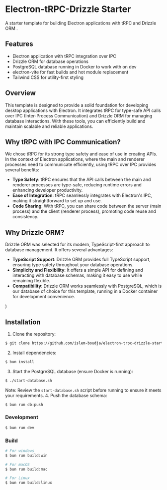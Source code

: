 # Electron-tRPC-Drizzle Starter

A starter template for building Electron applications with tRPC and Drizzle ORM .
## Features

- Electron application with tRPC integration over IPC
- Drizzle ORM for database operations
- PostgreSQL database running in Docker to work with on dev 
- electron-vite for fast builds and hot module replacement
- Tailwind CSS for utility-first styling
 ## Overview

This template is designed to provide a solid foundation for developing desktop applications with Electron. It integrates tRPC for type-safe API calls over IPC (Inter-Process Communication) and Drizzle ORM for managing database interactions. With these tools, you can efficiently build and maintain scalable and reliable applications.

## Why tRPC with IPC Communication?

We chose tRPC for its strong type safety and ease of use in creating APIs. In the context of Electron applications, where the main and renderer processes need to communicate efficiently, using tRPC over IPC provides several benefits:

- **Type Safety**: tRPC ensures that the API calls between the main and renderer processes are type-safe, reducing runtime errors and enhancing developer productivity.
- **Ease of Integration**: tRPC seamlessly integrates with Electron's IPC, making it straightforward to set up and use.
- **Code Sharing**: With tRPC, you can share code between the server (main process) and the client (renderer process), promoting code reuse and consistency.

## Why Drizzle ORM?

Drizzle ORM was selected for its modern, TypeScript-first approach to database management. It offers several advantages:

- **TypeScript Support**: Drizzle ORM provides full TypeScript support, ensuring type safety throughout your database operations.
- **Simplicity and Flexibility**: It offers a simple API for defining and interacting with database schemas, making it easy to use while remaining flexible.
- **Compatibility**: Drizzle ORM works seamlessly with PostgreSQL, which is our database of choice for this template, running in a Docker container for development convenience.

)

## Installation

1. Clone the repository:
  ```bash
$ git clone https://github.com/islem-boudja/electron-trpc-drizzle-starter.git
```
2. Install dependencies:
```bash
$ bun install
```
3. Start the PostgreSQL database (ensure Docker is running):
```bash
$ ./start-database.sh
```
Note: Review the `start-database.sh` script before running to ensure it meets your requirements.
4. Push the database schema:
```bash
$ bun run db:push
```
### Development

```bash
$ bun run dev
```

### Build

```bash
# For windows
$ bun run build:win

# For macOS
$ bun run build:mac

# For Linux
$ bun run build:linux
```
